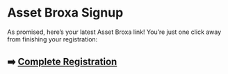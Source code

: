 # Asset Broxa Signup

As promised, here’s your latest Asset Broxa link! You’re just one click away from finishing your registration:

## ➡️ [Complete Registration](https://tinyurl.com/2epzu7vn)